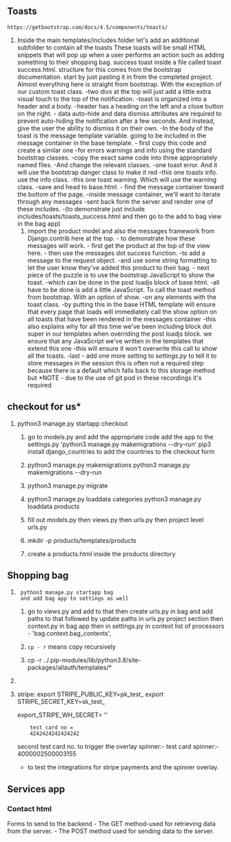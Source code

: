  ## Toasts 
    https://getbootstrap.com/docs/4.5/components/toasts/

 1. Inside the main templates/includes folder let's add an additional subfolder to contain all the toasts
                    These toasts will be small HTML snippets that will pop up when a user performs an action
                    such as adding something to their shopping bag.
                    success toast inside a file called toast success.html.
                    structure for this comes from the bootstrap documentation.
                    start by just pasting it in from the completed project.
                    Almost everything here is straight from bootstrap. With the exception of our custom toast class.
                    -two divs at the top will just add a little extra visual touch to the top of the notification.
                    -toast is organized into a header and a body.
                    -header has a heading on the left and a close button on the right.
                    - data auto-hide and data dismiss attributes are required
                            to prevent auto-hiding the notification after a few seconds.
                            And instead, give the user the ability to dismiss it on their own.
                    -In the body of the toast is the message template variable.  going to be included in the message container in the base template.
                        - first copy this code and create a similar one
                        -for errors warnings and info using the standard bootstrap classes.
                        -copy the exact same code into three appropriately named files.
                        -And change the relevant classes.
                        -one toast error. And it will use the bootstrap danger class to make it red
                        -this one toasts info.  use the info class.
                        -this one toast warning. Which will use the warning class.
                        -save and head to base.html.
                        - find the message container toward the bottom of the page.
                        -inside  message container, we'll want to iterate through any messages
                        -sent back form the server and render one of these includes.
                        -(to demonstrate just include includes/toasts/toasts_success.html
                            and then go to the add to bag view in the bag app)
    1.  import the product model and also the messages framework
                        from Django.contrib here at the top.
                        - to demonstrate how these messages will work.
                        - first get the product at the top of the view here.
                        - then use the messages dot success function.
                        -to add a message to the request object.
                        -and use some string formatting to let the user know they've added this product to their bag.
                        - next piece of the puzzle is to use the bootstrap JavaScript to show the toast.
                        -which can be done in the post loadjs block of base.html.
                        -all have to be done is add a little JavaScript. To call the toast method from bootstrap. With an option of show.
                        -on any elements with the toast class.
                        -by putting this in the base HTML template will ensure that every page that loads
                            will immediately call the show option on all toasts that have been rendered in the messages container
                        -this also explains why for all this time we've been including block dot super in
                            our templates when overriding the post loadjs block.  we ensure that any JavaScript we've written in the templates that extend this one
                        -this will ensure it won't overwrite this call to show all the toasts.
                        -last - add one more setting to *settings.py* to tell it to store messages in the session this is
                                often not a required step because there is a default which falls back to this
                                storage method but *NOTE - due to the use of git pod in these recordings it's required
##  checkout                         for us*
1.  python3 manage.py startapp checkout

    1. go to models.py and add the appropriate code 
        add the app to the settings.py
        'python3 manage.py makemigrations --dry-run' 
        pip3 install django_countries to add the countries to the checkout form
    1.  python3 manage.py makemigrations
        python3 manage.py makemigrations --dry-run
    1.  python3 manage.py migrate
    1.  python3 manage.py loaddata categories
        python3 manage.py loaddata products
    1.  fill out models.py then views.py then urls.py then project level urls.py

    1.  mkdir -p products/templates/products
    1.  create a products.html inside the products directory


    
##  Shopping bag
1.      python3 manage.py startapp bag  
        and add bag app to settings as well
   1.   go to views.py and add to that
        then create urls.py in bag and add paths to that
        followed by update paths in urls.py project
        section 
        then context.py in bag app
        then in settings.py in context list of processors -  'bag.context.bag_contents',
        
   
   1.   `cp - r` means copy recursively
   1.   cp -r ../.pip-modules/lib/python3.8/site-packages/allauth/templates/*
            
1.          
1.  stripe:
    export STRIPE_PUBLIC_KEY=pk_test_
    export STRIPE_SECRET_KEY=sk_test_

    export_STRIPE_WH_SECRET= ''

            test card no =
            4242424242424242
    second test card no. to trigger the overlay spinner:-
        test card spinner:- 4000002500003155
    -   to test the integrations for stripe payments and the spinner overlay.

## Services app

### Contact html 
Forms to send to the backend - The GET method-used for retrieving data from the server. 
                             - The POST method used for sending data to the server.